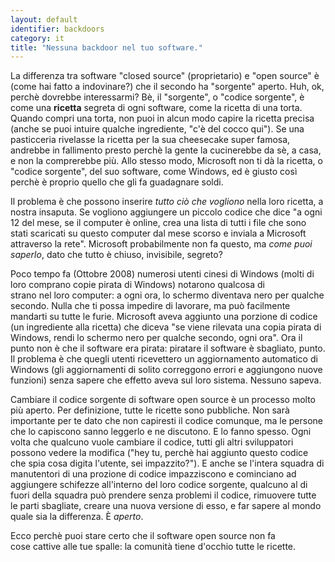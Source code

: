 ```yaml
---
layout: default
identifier: backdoors
category: it
title: "Nessuna backdoor nel tuo software."
---
```


La differenza tra software "closed source" (proprietario) e "open 
source" è (come hai fatto a indovinare?) che il secondo ha "sorgente" aperto.
Huh, ok, perchè dovrebbe interessarmi? Bè, il "sorgente", o "codice sorgente", è come
una <b>ricetta</b> segreta di ogni software, come la ricetta di una torta. 
Quando compri una torta, non puoi in alcun modo capire la ricetta precisa 
(anche se puoi intuire qualche ingrediente, "c'è del cocco qui"). Se una pasticceria 
rivelasse la ricetta per la sua cheesecake super famosa, andrebbe in fallimento 
presto perchè la gente la cucinerebbe da sè, a casa, e non la comprerebbe più. 
Allo stesso modo, Microsoft non ti dà la ricetta, o "codice sorgente", del suo software,
come Windows, ed è giusto così perchè è proprio quello che gli fa guadagnare soldi.

Il problema è che possono inserire <i>tutto ciò che vogliono</i> nella
loro ricetta, a nostra insaputa. Se vogliono aggiungere un piccolo codice
che dice "a ogni 12 del mese, se il computer è online, crea una lista di 
tutti i file che sono stati scaricati su questo computer dal mese 
scorso e inviala a Microsoft attraverso la rete". Microsoft 
probabilmente non fa questo, ma <i>come puoi saperlo</i>, dato che 
tutto è chiuso, invisibile, segreto?

Poco tempo fa (Ottobre 2008) numerosi utenti cinesi di Windows
(molti di loro comprano copie pirata di Windows) notarono qualcosa di  
strano nel loro computer: a ogni ora, lo schermo diventava nero per 
qualche secondo. Nulla che ti possa impedire di lavorare, ma può facilmente 
mandarti su tutte le furie. Microsoft aveva aggiunto una porzione di codice 
(un ingrediente alla ricetta) che diceva "se viene rilevata una copia 
pirata di Windows, rendi lo schermo nero per qualche secondo, ogni ora". Ora 
il punto non è che il software era pirata: piratare il software è 
sbagliato, punto. Il problema è che quegli utenti ricevettero un aggiornamento 
automatico di Windows (gli aggiornamenti di solito correggono errori e aggiungono
nuove funzioni) senza sapere che effetto aveva sul loro sistema. Nessuno sapeva.

Cambiare il codice sorgente di software open source è un processo molto 
più aperto. Per definizione, tutte le ricette sono pubbliche. Non sarà 
importante per te dato che non capiresti il codice comunque, ma le persone 
che lo capiscono sanno leggerlo e ne discutono. E lo fanno spesso. Ogni 
volta che qualcuno vuole cambiare il codice, tutti gli altri sviluppatori 
possono vedere la modifica ("hey tu, perchè hai aggiunto questo codice che spia 
cosa digita l'utente, sei impazzito?"). E anche se l'intera squadra
di manutentori di una prozione di codice impazziscono e cominciano 
ad aggiungere schifezze all'interno del loro codice sorgente, qualcuno 
al di fuori della squadra può prendere senza problemi il codice, rimuovere
tutte le parti sbagliate, creare una nuova versione di esso, e far sapere
al mondo quale sia la differenza. È <i>aperto</i>.

Ecco perchè puoi stare certo che il software open source non fa  
cose cattive alle tue spalle: la comunità tiene d'occhio tutte le 
ricette.




